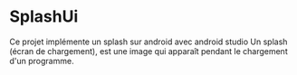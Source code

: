 # SplashUi
Ce projet implémente un splash sur android avec android studio
Un splash (écran de chargement), est une image qui apparaît pendant le chargement d'un programme.
